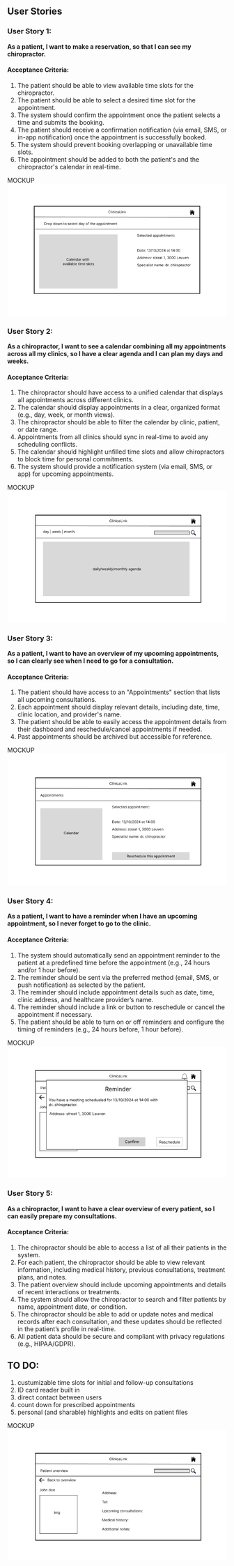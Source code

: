 ## User Stories

### User Story 1:
**As a patient, I want to make a reservation, so that I can see my chiropractor.**

#### Acceptance Criteria:
1. The patient should be able to view available time slots for the chiropractor.
2. The patient should be able to select a desired time slot for the appointment.
3. The system should confirm the appointment once the patient selects a time and submits the booking.
4. The patient should receive a confirmation notification (via email, SMS, or in-app notification) once the appointment is successfully booked.
5. The system should prevent booking overlapping or unavailable time slots.
6. The appointment should be added to both the patient's and the chiropractor's calendar in real-time.

MOCKUP
![alt text](<User story 1.png>)

### User Story 2:
**As a chiropractor, I want to see a calendar combining all my appointments across all my clinics, so I have a clear agenda and I can plan my days and weeks.**

#### Acceptance Criteria:
1. The chiropractor should have access to a unified calendar that displays all appointments across different clinics.
2. The calendar should display appointments in a clear, organized format (e.g., day, week, or month views).
3. The chiropractor should be able to filter the calendar by clinic, patient, or date range.
4. Appointments from all clinics should sync in real-time to avoid any scheduling conflicts.
5. The calendar should highlight unfilled time slots and allow chiropractors to block time for personal commitments.
6. The system should provide a notification system (via email, SMS, or app) for upcoming appointments.

MOCKUP
![alt text](<User story 2.png>)

### User Story 3:
**As a patient, I want to have an overview of my upcoming appointments, so I can clearly see when I need to go for a consultation.**

#### Acceptance Criteria:
1. The patient should have access to an "Appointments" section that lists all upcoming consultations.
2. Each appointment should display relevant details, including date, time, clinic location, and provider's name.
3. The patient should be able to easily access the appointment details from their dashboard and reschedule/cancel appointments if needed.
4. Past appointments should be archived but accessible for reference.

MOCKUP
![alt text](<User story 3.png>)

### User Story 4:
**As a patient, I want to have a reminder when I have an upcoming appointment, so I never forget to go to the clinic.**

#### Acceptance Criteria:
1. The system should automatically send an appointment reminder to the patient at a predefined time before the appointment (e.g., 24 hours and/or 1 hour before).
2. The reminder should be sent via the preferred method (email, SMS, or push notification) as selected by the patient.
3. The reminder should include appointment details such as date, time, clinic address, and healthcare provider’s name.
4. The reminder should include a link or button to reschedule or cancel the appointment if necessary.
5. The patient should be able to turn on or off reminders and configure the timing of reminders (e.g., 24 hours before, 1 hour before).

MOCKUP
![alt text](<User story 4.png>)

### User Story 5:
**As a chiropractor, I want to have a clear overview of every patient, so I can easily prepare my consultations.**

#### Acceptance Criteria:
1. The chiropractor should be able to access a list of all their patients in the system.
2. For each patient, the chiropractor should be able to view relevant information, including medical history, previous consultations, treatment plans, and notes.
3. The patient overview should include upcoming appointments and details of recent interactions or treatments.
4. The system should allow the chiropractor to search and filter patients by name, appointment date, or condition.
5. The chiropractor should be able to add or update notes and medical records after each consultation, and these updates should be reflected in the patient’s profile in real-time.
6. All patient data should be secure and compliant with privacy regulations (e.g., HIPAA/GDPR).


## TO DO:
1. custumizable time slots for initial and follow-up consultations
2. ID card reader built in
3. direct contact between users
4. count down for prescribed appointments
5. personal (and sharable) highlights and edits on patient files

MOCKUP
![alt text](<User story 5.png>)
